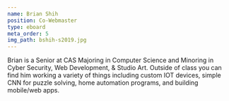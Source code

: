 ```yaml
---
name: Brian Shih
position: Co-Webmaster
type: eboard
meta_order: 5
img_path: bshih-s2019.jpg
---
```

Brian is a Senior at CAS Majoring in Computer Science and Minoring in Cyber Security, Web Development, & Studio Art. Outside of class you can find him working a variety of things including custom IOT devices, simple CNN for puzzle solving, home automation programs, and building mobile/web apps.
